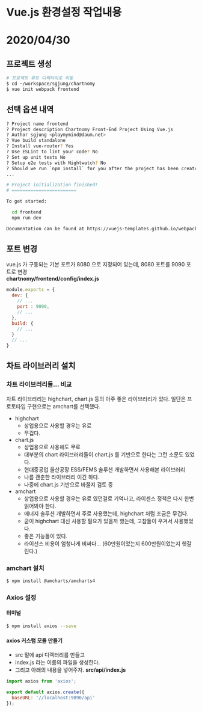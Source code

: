 # Vue.js 환경설정 작업내용

# 2020/04/30
## 프로젝트 생성
```bash
# 프로젝트 루트 디렉터리로 이동
$ cd ~/workspace/sgjung/chartnomy
$ vue init webpack frontend
```

## 선택 옵션 내역
````bash
? Project name frontend
? Project description Chartnomy Front-End Project Using Vue.js
? Author sgjung <playmymind@daum.net>
? Vue build standalone
? Install vue-router? Yes
? Use ESLint to lint your code? No
? Set up unit tests No
? Setup e2e tests with Nightwatch? No
? Should we run `npm install` for you after the project has been created? (recommended) npm
...

# Project initialization finished!
# ========================

To get started:

  cd frontend
  npm run dev

Documentation can be found at https://vuejs-templates.github.io/webpack
````

## 포트 변경
vue.js 가 구동되는 기본 포트가 8080 으로 지정되어 있는데, 8080 포트를 9090 포트로 변경  
**chartnomy/frontend/config/index.js**
````javascript
module.exports = {
  dev: {
    // ...
    port : 9090,
    // ...        
  },
  build: {
    // ...
  }
  // ...    
}
````

## 차트 라이브러리 설치
### 차트 라이브러리들... 비교
차트 라이브러리는 highchart, chart.js 등의 아주 좋은 라이브러리가 있다. 일단은 프로토타입 구현으로는 amchart를 선택했다. 
- highchart
    - 상업용으로 사용할 경우는 유료
    - 무겁다.
- chart.js
    - 상업용으로 사용해도 무료
    - 대부분의 chart 라이브러리들이 chart.js 를 기반으로 한다는 그런 소문도 있었다.
    - 현대중공업 울산공장 ESS/FEMS 솔루션 개발하면서 사용해본 라이브러리 
    - 나름 괜춘한 라이브러리 이긴 하다.
    - 나중에 chart.js 기반으로 바꿀지 검토 중
- amchart
    - 상업용으로 사용할 경우는 유료 였던걸로 기억나고, 라이센스 정책은 다시 한번 읽어봐야 한다.
    - 에너지 솔루션 개발하면서 주로 사용했는데, highchart 처럼 조금은 무겁다.
    - 굳이 highchart 대신 사용할 필요가 있을까 했는데, 고참들이 우겨서 사용했었다.
    - 좋은 기능들이 있다. 
    - 라이선스 비용이 엄청나게 비싸다... (60만원이었는지 600만원이었는지 헷갈린다.)

### amchart 설치
```bash
$ npm install @amcharts/amcharts4
```

### Axios 설정
#### 터미널
```bash
$ npm install axios --save
```

#### axios 커스텀 모듈 만들기
- src 밑에 api 디렉터리를 만들고
- index.js 라는 이름의 파일을 생성한다.
- 그리고 아래의 내용을 넣어주자.
**src/api/index.js**
````javascript
import axios from 'axios';

export default axios.create({
  baseURL: '//localhost:9090/api'
});
````

